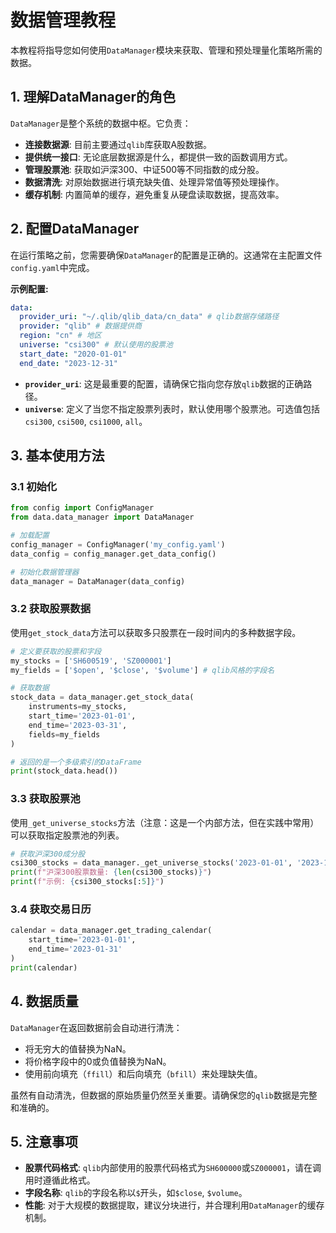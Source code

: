 # 数据管理教程

本教程将指导您如何使用`DataManager`模块来获取、管理和预处理量化策略所需的数据。

## 1. 理解DataManager的角色

`DataManager`是整个系统的数据中枢。它负责：
-   **连接数据源**: 目前主要通过`qlib`库获取A股数据。
-   **提供统一接口**: 无论底层数据源是什么，都提供一致的函数调用方式。
-   **管理股票池**: 获取如沪深300、中证500等不同指数的成分股。
-   **数据清洗**: 对原始数据进行填充缺失值、处理异常值等预处理操作。
-   **缓存机制**: 内置简单的缓存，避免重复从硬盘读取数据，提高效率。

## 2. 配置DataManager

在运行策略之前，您需要确保`DataManager`的配置是正确的。这通常在主配置文件`config.yaml`中完成。

**示例配置:**
```yaml
data:
  provider_uri: "~/.qlib/qlib_data/cn_data" # qlib数据存储路径
  provider: "qlib" # 数据提供商
  region: "cn" # 地区
  universe: "csi300" # 默认使用的股票池
  start_date: "2020-01-01"
  end_date: "2023-12-31"
```

-   **`provider_uri`**: 这是最重要的配置，请确保它指向您存放`qlib`数据的正确路径。
-   **`universe`**: 定义了当您不指定股票列表时，默认使用哪个股票池。可选值包括`csi300`, `csi500`, `csi1000`, `all`。

## 3. 基本使用方法

### 3.1 初始化
```python
from config import ConfigManager
from data.data_manager import DataManager

# 加载配置
config_manager = ConfigManager('my_config.yaml')
data_config = config_manager.get_data_config()

# 初始化数据管理器
data_manager = DataManager(data_config)
```

### 3.2 获取股票数据

使用`get_stock_data`方法可以获取多只股票在一段时间内的多种数据字段。

```python
# 定义要获取的股票和字段
my_stocks = ['SH600519', 'SZ000001']
my_fields = ['$open', '$close', '$volume'] # qlib风格的字段名

# 获取数据
stock_data = data_manager.get_stock_data(
    instruments=my_stocks,
    start_time='2023-01-01',
    end_time='2023-03-31',
    fields=my_fields
)

# 返回的是一个多级索引的DataFrame
print(stock_data.head())
```

### 3.3 获取股票池

使用`_get_universe_stocks`方法（注意：这是一个内部方法，但在实践中常用）可以获取指定股票池的列表。

```python
# 获取沪深300成分股
csi300_stocks = data_manager._get_universe_stocks('2023-01-01', '2023-12-31')
print(f"沪深300股票数量: {len(csi300_stocks)}")
print(f"示例: {csi300_stocks[:5]}")
```

### 3.4 获取交易日历

```python
calendar = data_manager.get_trading_calendar(
    start_time='2023-01-01',
    end_time='2023-01-31'
)
print(calendar)
```

## 4. 数据质量

`DataManager`在返回数据前会自动进行清洗：
-   将无穷大的值替换为NaN。
-   将价格字段中的0或负值替换为NaN。
-   使用前向填充（`ffill`）和后向填充（`bfill`）来处理缺失值。

虽然有自动清洗，但数据的原始质量仍然至关重要。请确保您的`qlib`数据是完整和准确的。

## 5. 注意事项

-   **股票代码格式**: `qlib`内部使用的股票代码格式为`SH600000`或`SZ000001`，请在调用时遵循此格式。
-   **字段名称**: `qlib`的字段名称以`$`开头，如`$close`, `$volume`。
-   **性能**: 对于大规模的数据提取，建议分块进行，并合理利用`DataManager`的缓存机制。
